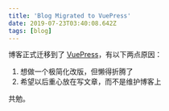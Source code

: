 ```yaml
---
title: 'Blog Migrated to VuePress'
date: 2019-07-23T03:40:08.642Z
tags: [blog]
---
```


博客正式迁移到了 [VuePress](https://vuepress.vuejs.org/)，有以下两点原因：

1. 想做一个极简化改版，但懒得折腾了
2. 希望以后重心放在写文章，而不是维护博客上

共勉。
